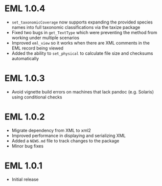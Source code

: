 # EML 1.0.4

* `set_taxonomicCoverage` now supports expanding the provided species names into full taxonomic classifications via the taxize package
* Fixed two bugs in `get_TextType` which were preventing the method from working under multiple scenarios
* Improved `eml_view` so it works when there are XML comments in the EML record being viewed
* Added the ability to `set_physical` to calculate file size and checksums automatically

# EML 1.0.3

* Avoid vignette build errors on machines that lack pandoc (e.g. Solaris) using conditional checks

# EML 1.0.2

* Migrate dependency from XML to xml2
* Improved performance in displaying and serializing XML
* Added a `NEWS.md` file to track changes to the package
* Minor bug fixes


# EML 1.0.1

* Initial release


